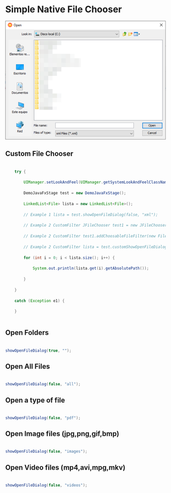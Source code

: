 # Simple Native File Chooser

![Preview](preview.png)

## Custom File Chooser

~~~java

	try {
	
		UIManager.setLookAndFeel(UIManager.getSystemLookAndFeelClassName());
	
		DemoJavaFxStage test = new DemoJavaFxStage();
	
		LinkedList<File> lista = new LinkedList<File>();
	
		// Example 1 lista = test.showOpenFileDialog(false, "xml");
	
		// Example 2 CustomFilter JFileChooser test1 = new JFileChooser();

		// Example 2 CustomFilter test1.addChoosableFileFilter(new FileNameExtensionFilter("Files", "mp4", "gif", "jpg"));

		// Example 2 CustomFilter lista = test.customShowOpenFileDialog(false, test1, "Files");
	
		for (int i = 0; i < lista.size(); i++) {
	
			System.out.println(lista.get(i).getAbsolutePath());
	
		}
	
	}
	
	catch (Exception e1) {
	
	}
	
~~~

## Open Folders

~~~java

showOpenFileDialog(true, "");

~~~

## Open All Files

~~~java

showOpenFileDialog(false, "all");

~~~

## Open a type of file

~~~java

showOpenFileDialog(false, "pdf");

~~~

## Open Image files (jpg,png,gif,bmp)

~~~java

showOpenFileDialog(false, "images");

~~~

## Open Video files (mp4,avi,mpg,mkv)

~~~java

showOpenFileDialog(false, "videos");

~~~
